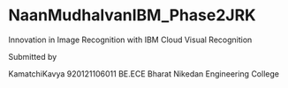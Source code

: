 # NaanMudhalvanIBM_Phase2JRK

Innovation in Image Recognition with IBM Cloud Visual Recognition

Submitted by

KamatchiKavya
920121106011
BE.ECE
Bharat Nikedan Engineering College
